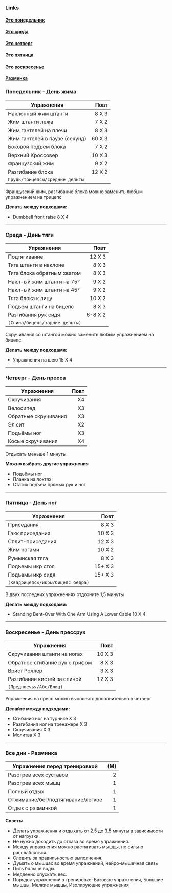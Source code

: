 ### Links
#### [Это понедельник](#понедельник---день-жима)

#### [Это среда](#среда---день-тяги)

#### [Это четверг](#четверг---день-пресса)

#### [Это пятница](#пятница---день-ног)

#### [Это воскресенье](#воскресенье---день-прессрук)

#### [Разминка](#все-дни---разминка)



### Понедельник - День жима
| Упражнения | Повт |
| ---- | ---: |
| Наклонный жим штанги | 8 X 3 |
| Жим штанги лежа | 7 X 2 |
| Жим гантелей на плечи | 8 X 3 |
| Жим гантелей в паузе (секунд) | 60 X 3 |
| Боковой подъем блока | 7 X 2 |
| Верхний Кроссовер | 10 X 3 |
| Французский жим | 9 X 2 |
| Разгибание блока | 12 X 2 |
| `Грудь/трицепсы/cредние дельты` |  |

Французский жим, разгибание блока можно заменить любым упражнением на трицепс

**Делать между подходами:** 
- Dumbbell front raise 8 X 4
--- 
### Среда - День тяги 
| Упражнения | Повт |
| ---- | ---: |
| Подтягивание | 12 X 3 |
| Тяга штанги в наклоне | 8 X 3 |
| Тяга блока обратным хватом | 8 X 3 |
| Накл-ый жим штанги на 75° | 9 X 2 |
| Накл-ый жим штанги на 45° | 9 X 2 |
| Тяга блока к лицу | 10 X 2 |
| Подъем штанги на бицепс | 8 X 3 |
| Разгибания рук сидя | 6-8 X 2 |
| ``(Спина/бицепс/задние дельты)`` |  |

Скручивания со штангой можно заменить любым упражнением на бицепс

**Делать между подходами:** 
- Упражнения на шею 15 X 4 
---
### Четверг - День пресса
| Упражнения | Повт |
| ---- | ---: |
| Скручивания | X4 |
| Велосипед | X3 |
| Обратные скручивания | X3 |
| Эл сит | X2
| Подъёмы ног | X3 |
| Косые скручивания | X4 |

Отдыхать меньше 1 минуты

**Можно выбрать другие упражнения**
- Подъёмы ног
- Планка на локтях
- Статик подъем прямых рук и ног
---
### Пятница - День ног
| Упражнения | Повт |
| ---- | ---: |
| Приседания | 8 X 3 |
| Гакк приседания | 10 X 3 |
| Сплит-приседания | 12 X 3 |
| Жим ногами | 10 X 2 |
| Румынская тяга | 8 X 3 |
| Подъемы икр стоя | 15+ X 3 |
| Подъемы икр сидя | 15+ X 3 |
| `(Квадрицепсы/икры/бицепс бедра)` |  |

В двух последних упражнениях отдохните 1,5 минуты

**Делать между подходами:**
- Standing Bent-Over With One Arm Using A Lower Cable 10 X 4
---
### Воскресенье - День прессрук
| Упражнения | Повт |
| ---- | ---: |
| Скручивания штанги на ногах | 10 X 3 |
| Обратное сгибание рук с грифом | 8 X 3 |
| Врист Роллер | 3 X 3 |
| Разгибание кистей за спиной | 12 X 3 |
| `(Предплечья/Абс/Блиц)` |  |

Упражнения на пресс можно выполнять дополнительно в четверг

**Делайте между подходами:**
- Сгибания ног на турнике X 3
- Разгибания ног на тренажере X 3
- Скручивания X 3
- Молитва X 3
---
### Все дни - Разминка
Упражнения перед тренировкой | (М)
--- | ---:
Разогрев всех суставов | 2 
Разогрев всех мышц | 1
Полный отдых | 1
Отжимание/бег/подтягивание/легкое | 1
Отдых с разминкой| 1

**Советы**
- Делать упражнения и отдыхать от 2.5 до 3.5 минуты в зависимости от нагрузки.
- Не нужно доходить до отказа во время упражнения.
- Между упражнения можно растягивать мышцы, не сильно расслабляться.
- Следить за правильностью выполнения.
- Думать о мышцах во время упражнений, нейро-мышечная связь
- Пить больше воды.
- Медленно опускать вес.
- Порядок упражнений в тренировке: Базовые упражнения, Большие мышцы, Мелкие мышцы, Изолирующие упражнения
